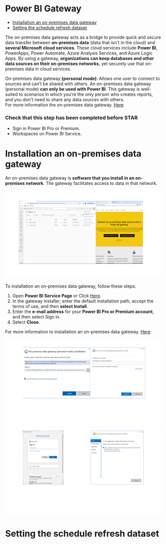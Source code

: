Power BI Gateway
============
- [Installation an on-premises data gateway](02-Create-A-Workspace.md#Installation-an-on-premises-data-gateway)
- [Setting the schedule refresh dataset](02-Create-A-Workspace.md#Setting-the-schedule-refresh-dataset)
 
The on-premises data gateway acts as a bridge to provide quick and secure data transfer between **on-premises data** (data that isn't in the cloud) and **several Microsoft cloud services**. These cloud services include **Power BI**, PowerApps, Power Automate, Azure Analysis Services, and Azure Logic Apps. By using a gateway, **organizations can keep databases and other data sources on their on-premises networks**, yet securely use that on-premises data in cloud services.<br>

On-premises data gateway **(personal mode)**: Allows one user to connect to sources and can’t be shared with others. An on-premises data gateway (personal mode) **can only be used with Power BI**. This gateway is well-suited to scenarios in which you’re the only person who creates reports, and you don't need to share any data sources with others.<br>
For more information the on-premises data gateway. [Here](https://learn.microsoft.com/en-us/power-bi/connect-data/service-gateway-onprem)
 ### Check that this step has been completed before STAR 
 - Sign in Power BI Pro or Premium.
 - Workspaces on Power BI Service.

# Installation an on-premises data gateway   
An on-premises data gateway is **software that you install in an on-premises network**. The gateway facilitates access to data in that network.<br>

![0](/images/8-Gateway.png)


To installation an on-premises data gateway, follow these steps:
1. Open **Power BI Service Page** or Click [Here](https://go.microsoft.com/fwlink/?LinkId=2116848&clcid=0x409).
2. In the gateway installer, enter the default installation path, accept the terms of use, and then **select Install**.
3. Enter the **e-mail address** for your **Power BI Pro or Premium account**, and then select Sign in.
4. Select **Close**.
   
For more information to installation an on-premises data gateway. [Here](https://learn.microsoft.com/en-us/data-integration/gateway/service-gateway-install)   

![0](/images/9-Gateway.png)
![0](/images/10-Gateway.png)

# Setting the schedule refresh dataset 
